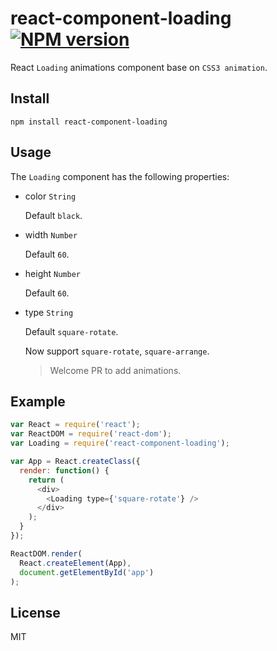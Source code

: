 # react-component-loading [![NPM version](https://img.shields.io/npm/v/react-component-loading.svg?style=flat-square)](https://www.npmjs.com/package/react-component-loading)

React `Loading` animations component base on `CSS3 animation`.

## Install
```
npm install react-component-loading
```

## Usage

The `Loading` component has the following properties:

- color `String`

  Default `black`.

- width `Number`

  Default `60`.

- height `Number`

  Default `60`.

- type `String`

  Default `square-rotate`.

  Now support `square-rotate`, `square-arrange`.
  > Welcome PR to add animations.

## Example
```javascript
var React = require('react');
var ReactDOM = require('react-dom');
var Loading = require('react-component-loading');

var App = React.createClass({
  render: function() {
    return (
      <div>
        <Loading type={'square-rotate'} />
      </div>
    );
  }
});

ReactDOM.render(
  React.createElement(App),
  document.getElementById('app')
);
```

## License

MIT
